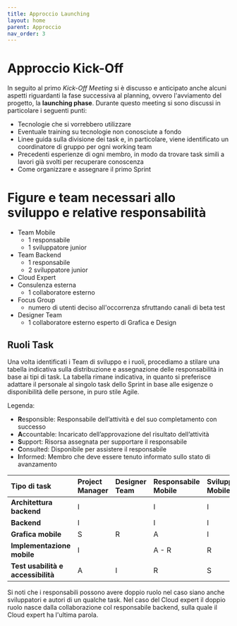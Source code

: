 ```yaml
---
title: Approccio Launching
layout: home
parent: Approccio
nav_order: 3
---
```


# Approccio Kick-Off
In seguito al primo <i>Kick-Off Meeting</i> si è discusso e anticipato anche alcuni aspetti riguardanti la fase successiva al planning, ovvero l'avviamento del progetto, la <b>launching phase</b>. Durante questo meeting si sono discussi in particolare i seguenti punti:
- Tecnologie che si vorrebbero utilizzare
- Eventuale training su tecnologie non conosciute a fondo
- Linee guida sulla divisione dei task e, in particolare, viene identificato un coordinatore di gruppo per ogni working team
- Precedenti esperienze di ogni membro, in modo da trovare task simili a lavori già svolti per recuperare conoscenza
- Come organizzare e assegnare il primo Sprint

# Figure e team necessari allo sviluppo e relative responsabilità
- Team Mobile
    - 1 responsabile
    - 1 sviluppatore junior
- Team Backend
    - 1 responsabile
    - 2 sviluppatore junior
- Cloud Expert
- Consulenza esterna
    - 1 collaboratore esterno
- Focus Group
    - numero di utenti deciso all'occorrenza sfruttando canali di beta test
- Designer Team
    - 1 collaboratore esterno esperto di Grafica e Design

## Ruoli Task
Una volta identificati i Team di sviluppo e i ruoli, procediamo a stilare una tabella indicativa sulla distribuzione e assegnazione delle responsabilità in base ai tipi di task. La tabella rimane indicativa, in quanto si preferisce adattare il personale al singolo task dello Sprint in base alle esigenze o disponibilità delle persone, in puro stile Agile.

Legenda:
- <b>R</b>esponsible: Responsabile dell’attività e del suo completamento con successo
- <b>A</b>ccountable: Incaricato dell’approvazione del risultato dell’attività
- <b>S</b>upport: Risorsa assegnata per supportare il responsabile
- <b>C</b>onsulted: Disponibile per assistere il responsabile
- <b>I</b>nformed: Membro che deve essere tenuto informato sullo stato di avanzamento

| Tipo di task                            | Project Manager | Designer Team | Responsabile Mobile | Sviluppatore Mobile | Cloud expert | Responsabile Backend | Sviluppatore Backend |
|:----------------------------------------|:----------------|:--------------|:--------------------|:------------------- |:-------------|:---------------------|:---------------------|
| <b> Architettura backend </b>           | I               |               | I                   | I                   | A - R        | R                    | I                    |
| <b> Backend </b>                        | I               |               | I                   | I                   | C            | A - R                | R                    |
| <b> Grafica mobile </b>                 | S               | R             | A                   | I                   |              | I                    |                      |
| <b> Implementazione mobile </b>         | I               |               | A - R               | R                   |              | C                    | I                    |
| <b> Test usabilità e accessibilità </b> | A               | I             | R                   | S                   | I            | I                    | I                    |

Si noti che i responsabili possono avere doppio ruolo nel caso siano anche sviluppatori e autori di un qualche task.
Nel caso del Cloud expert il doppio ruolo nasce dalla collaborazione col responsabile backend, sulla quale il Cloud expert ha l'ultima parola. 
